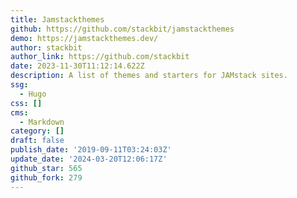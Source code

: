 ```yaml
---
title: Jamstackthemes
github: https://github.com/stackbit/jamstackthemes
demo: https://jamstackthemes.dev/
author: stackbit
author_link: https://github.com/stackbit
date: 2023-11-30T11:12:14.622Z
description: A list of themes and starters for JAMstack sites.
ssg:
  - Hugo
css: []
cms:
  - Markdown
category: []
draft: false
publish_date: '2019-09-11T03:24:03Z'
update_date: '2024-03-20T12:06:17Z'
github_star: 565
github_fork: 279
---
```

